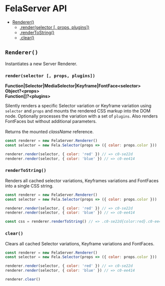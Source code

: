 # FelaServer API

* [Renderer()](#renderernode)
  * [.render(selector [, props, plugins])](#renderselector--props-plugins)
  * [.renderToString()](#rendertostring)
  * [.clear()](#clear)

## `Renderer()`

Instantiates a new Server Renderer.
### `render(selector [, props, plugins])`
**Function|Selector|MediaSelector|Keyframe|FontFace\<selector>**<br>
**Object?\<props>**<br>
**Function[]?\<plugins>**

Silently renders a specific Selector variation or Keyframe variation using `selector` and `props` and mounts the rendered CSS markup into the DOM node. Optionally processes the variation with a set of  `plugins`. Also renders FontFaces but without additional parameters.<br><br>
Returns the mounted *className* reference.
```javascript
const renderer = new FelaServer.Renderer()
const selector = new Fela.Selector(props => ({ color: props.color }))

renderer.render(selector, { color: 'red' }) // => c0-se22d
renderer.render(selector, { color: 'blue' }) // => c0-ee414
```

### `renderToString()`

Renders all cached selector variations, Keyframes variations and FontFaces into a single CSS string.
```javascript
const renderer = new FelaServer.Renderer()
const selector = new Fela.Selector(props => ({ color: props.color }))

renderer.render(selector, { color: 'red' }) // => c0-se22d
renderer.render(selector, { color: 'blue' }) // => c0-ee414

const css = renderer.renderToString() // => .c0-se22d{color:red}.c0-ee414{color:blue}
```

### `clear()`
Clears all cached Selector variations, Keyframe variations and FontFaces.
```javascript
const renderer = new FelaServer.Renderer()
const selector = new Fela.Selector(props => ({ color: props.color }))

renderer.render(selector, { color: 'red' }) // => c0-se22d
renderer.render(selector, { color: 'blue' }) // => c0-ee414

renderer.clear()
```
